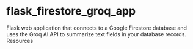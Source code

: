 # flask_firestore_groq_app
Flask web application that connects to a Google Firestore database and uses the Groq AI API to summarize text fields in your database records.  Resources
